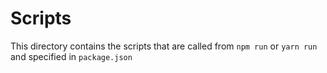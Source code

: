 # Scripts

This directory contains the scripts that are called from `npm run` or `yarn run` and specified in `package.json`